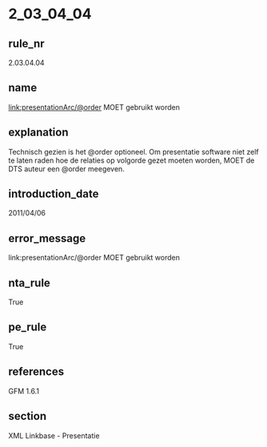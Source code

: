 # 2_03_04_04

## rule_nr
2.03.04.04

## name
<link:presentationArc/@order> MOET gebruikt worden

## explanation
Technisch gezien is het @order optioneel. Om presentatie software niet zelf te laten raden hoe de relaties op volgorde gezet moeten worden, MOET de DTS auteur een @order meegeven.

## introduction_date
2011/04/06

## error_message
link:presentationArc/@order MOET gebruikt worden

## nta_rule
True

## pe_rule
True

## references
GFM 1.6.1

## section
XML Linkbase - Presentatie

